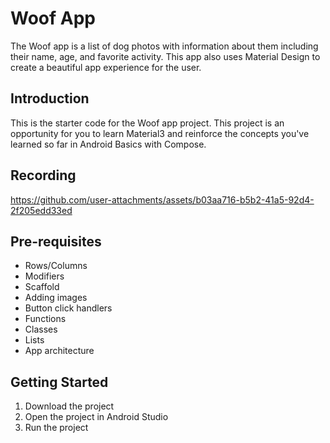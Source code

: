 Woof App
==================================

The Woof app is a list of dog photos with information about them including their name, age, and favorite activity. This app also uses Material Design to create a beautiful app experience for the user.

Introduction
------------

This is the starter code for the Woof app project. This project is an opportunity for you to learn Material3 and reinforce the concepts you've learned so far in Android Basics with Compose.

Recording
------------
https://github.com/user-attachments/assets/b03aa716-b5b2-41a5-92d4-2f205edd33ed

Pre-requisites
--------------

- Rows/Columns
- Modifiers
- Scaffold
- Adding images
- Button click handlers
- Functions
- Classes
- Lists
- App architecture

Getting Started
---------------

1. Download the project
2. Open the project in Android Studio
3. Run the project
